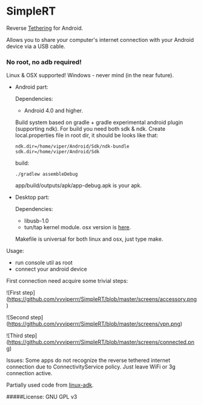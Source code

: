 # SimpleRT
Reverse [Tethering](https://en.wikipedia.org/wiki/Tethering) for Android.

Allows you to share your computer's internet connection with your Android device via a USB cable.

### No root, no adb required!

Linux & OSX supported! Windows - never mind (in the near future).

- Android part:

   Dependencies:
   - Android 4.0 and higher.

   Build system based on gradle + gradle experimental android plugin (supporting ndk). For build you need both sdk & ndk.
Create local.properties file in root dir, it should be looks like that:
   ```
   ndk.dir=/home/viper/Android/Sdk/ndk-bundle
   sdk.dir=/home/viper/Android/Sdk
   ```
   build:
   ```
   ./gradlew assembleDebug
   ```
   app/build/outputs/apk/app-debug.apk is your apk.

- Desktop part:

   Dependencies:
   - libusb-1.0
   - tun/tap kernel module. osx version is [here](http://tuntaposx.sourceforge.net/).

   Makefile is universal for both linux and osx, just type make.
   
Usage:

- run console util as root
- connect your android device

First connection need acquire some trivial steps:

![First step]
(https://github.com/vvviperrr/SimpleRT/blob/master/screens/accessory.png)

![Second step]
(https://github.com/vvviperrr/SimpleRT/blob/master/screens/vpn.png)

![Third step]
(https://github.com/vvviperrr/SimpleRT/blob/master/screens/connected.png)

Issues: Some apps do not recognize the reverse tethered internet connection due to ConnectivityService policy. Just leave WiFi or 3g connection active.

Partially used code from [linux-adk](https://github.com/gibsson/linux-adk).

#####License: GNU GPL v3
